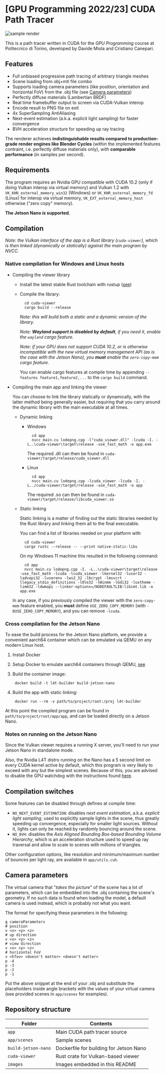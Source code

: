 # [GPU Programming 2022/23] CUDA Path Tracer

![sample render](images/cornell_box_dragon.png "Cornell box with Stanford dragon (~100k triangles) rendered on our path tracer")

This is a path tracer written in CUDA for the _GPU Programming_ course at Politecnico di Torino, developed by Davide Miola and Cristiano Canepari.

## Features

- Full unbiased progressive path tracing of arbitrary triangle meshes
- Scene loading from obj+mtl file combo
- Supports loading camera parameters (like position, orientation and horizontal FoV) from the .obj file (see [Camera parameters](#camera-parameters))
- Perfectly diffuse materials (Lambertian BRDF)
- Real time framebuffer output to screen via CUDA-Vulkan interop
- Encode result to PNG file on exit
- 4x SuperSampling AntiAliasing
- Next-event estimation (a.k.a. explicit light sampling) for faster convergence
- BVH acceleration structure for speeding up ray tracing

The renderer achieves **indistinguishable results compared to production-grade render engines like Blender Cycles** (within the implemented features contraint, i.e. perfectly diffuse materials only), with **comparable performance** (in samples per second).

## Requirements

The program requires an Nvidia GPU compatible with CUDA 10.2 (only if doing Vulkan interop via virtual memory) and Vulkan 1.2 with `VK_KHR_external_memory_win32` (Windows) or `VK_KHR_external_memory_fd` (Linux) for interop via virtual memory, `VK_EXT_external_memory_host` otherwise ("zero copy" memory).

**The Jetson Nano _is_ supported**.

## Compilation

_Note: the Vulkan interface of the app is a Rust library (`cuda-viewer`), which is then linked (dynamically or statically) against the main program by NVCC._

### Native compilation for Windows and Linux hosts

- Compiling the viewer library
    - Install the latest stable Rust toolchain with rustup ([see](https://www.rust-lang.org/learn/get-started))
    - Compile the library:

            cd cuda-viewer
            cargo build --release

        _Note: this will build both a static and a dynamic version of the library._
        
        _Note: **Wayland support is disabled by default**, if you need it, enable the `wayland` cargo feature._

        _Note: if your GPU does not support CUDA 10.2, or is otherwise incompatible with the new virtual memory management API (as is the case with the Jetson Nano), you **must** enable the `zero-copy-mem` cargo feature._

        You can enable cargo features at compile time by appending `--features feature1,feature2,...` to the `cargo build` command.
- Compiling the main app and linking the viewer

    You can choose to link the library statically or dynamically, with the latter method being generally easier, but requiring that you carry around the dynamic library with the main executable at all times.

    - Dynamic linking

        - Windows

                cd app
                nvcc main.cu lodepng.cpp -l"cuda_viewer.dll" -lcuda -I. -L..\cuda-viewer\target\release -use_fast_math -o app.exe

            The required .dll can then be found in `cuda-viewer/target/release/cuda_viewer.dll`
        - Linux
        
                cd app
                nvcc main.cu lodepng.cpp -lcuda_viewer -lcuda -I. -L../cuda-viewer/target/release -use_fast_math -o app

            The required .so can then be found in `cuda-viewer/target/release/libcuda_viewer.so`

    - Static linking

        Static linking is a matter of finding out the static libraries needed by the Rust library and linking them all to the final executable.

        You can find a list of libraries needed on your platform with

            cd cuda-viewer
            cargo rustc --release -- --print native-static-libs

        On _my_ Windows 11 machine this resulted in the following command:
        
            cd app
            nvcc main.cu lodepng.cpp -I. -L..\cuda-viewer\target\release -use_fast_math -lcuda -lcuda_viewer -lkernel32 -luser32 -ladvapi32 -luserenv -lws2_32 -lbcrypt -lmsvcrt -llegacy_stdio_definitions -lOle32 -lWinmm -lGdi32 -luxtheme -limm32 -ldwmapi --linker-options=/NODEFAULTLIB:libcmt.lib -o app.exe

    In any case, if you previously compiled the viewer with the `zero-copy-mem` feature enabled, you **must** define `USE_ZERO_COPY_MEMORY` (with `-DUSE_ZERO_COPY_MEMORY`), and you can remove `-lcuda`.

### Cross compilation for the Jetson Nano

To ease the build process for the Jetson Nano platform, we provide a convenient aarch64 container which can be emulated via QEMU on any modern Linux host.

1. Install Docker
2. Setup Docker to emulate aarch64 containers through QEMU, [see](https://github.com/NVIDIA/nvidia-docker/wiki/NVIDIA-Container-Runtime-on-Jetson#enabling-jetson-containers-on-an-x86-workstation-using-qemu)
3. Build the container image:

        docker build -t l4t-builder build-jetson-nano
4. Build the app with static linking:

        docker run --rm -v path/to/project/root:/proj l4t-builder

At this point the compiled program can be found in `path/to/project/root/app/app`, and can be loaded directly on a Jetson Nano.

### Notes on running on the Jetson Nano

Since the Vulkan viewer requires a running X server, you'll need to run your Jetson Nano in standalone mode.

Also, the Nvidia L4T distro running on the Nano has a 5 second limit on every CUDA kernel active by default, which this program is very likely to exceed with any but the simplest scenes. Because of this, you are advised to disable the GPU watchdog with the instructions found [here](https://forums.developer.nvidia.com/t/kernel-launch-timeout/192904/12).

## Compilation switches

Some features can be disabled through defines at compile time:

- `NO_NEXT_EVENT_ESTIMATION`: disables _next event estimation_, a.k.a. _explicit light sampling_, used to explicitly sample lights in the scene, thus greatly speeding up convergence, especially for smaller light sources. Without it, lights can only be reached by randomly bouncing around the scene.
- `NO_BVH`: disables the _Axis Aligned Bounding Box-based Bounding Volume Hierarchy_, which is an acceleration structure used to speed up ray traversal and allow to scale to scenes with millions of triangles.

Other configuration options, like resolution and minimum/maximum number of bounces per light ray, are available in `app/utils.cuh`.

## Camera parameters

The virtual camera that "_takes the picture_" of the scene has a lot of parameters, which can be embedded into the .obj containing the scene's geometry. If no such data is found when loading the model, a default camera is used instead, which is probably not what you want.

The format for specifying these parameters in the following:

```
g cameraParameters
# position
v <x> <y> <z>
# up direction
v <x> <y> <z>
# view direction
v <x> <y> <z>
# horizontal FoV
v <hfov> <doesn't matter> <doesn't matter>
p -4
p -3
p -2
p -1
```

Put the above snippet at the end of your .obj and substitute the placeholders inside angle brackets with the values of your virtual camera (see provided scenes in `app/scenes` for examples).

## Repository structure

| Folder | Contents |
| - | - |
| `app` | Main CUDA path tracer source |
| `app/scenes` | Sample scenes |
| `build-jetson-nano` | Dockerfile for building for Jetson Nano |
| `cuda-viewer` | Rust crate for Vulkan-based viewer |
| `images` | Images embedded in this README |
